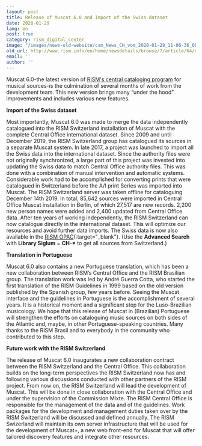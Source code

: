 ```yaml
---
layout: post
title: Release of Muscat 6.0 and Import of the Swiss dataset
date: 2020-01-29
lang: en
post: true
category: rism_digital_center
image: "/images/news-old-website/csm_News_CH_vom_2020-01-28_11-06-36_0b38e1efba.png"
old_url: http://www.rism.info/en/home/newsdetails/browse/7/article/64/release-of-muscat-60-and-import-of-the-swiss-dataset.html
email: ''
author: ''
---
```


Muscat 6.0-the latest version of [RISM's central cataloging program](/community/muscat.html) for musical sources-is the culmination of several months of work from the development team. This new version brings many “under the hood” improvements and includes various new features.

**Import of the Swiss dataset**

Most importantly, Muscat 6.0 was made to merge the data independently catalogued into the RISM Switzerland installation of Muscat with the complete Central Office international dataset. Since 2009 and until December 2019, the RISM Switzerland group has catalogued its sources in a separate Muscat system. In late 2017, a project was launched to import all the Swiss data into the international dataset. Since the authority files were not originally synchronized, a large part of this project was invested into updating the Swiss data to match Central Office authority files. This was done with a combination of manual intervention and automatic systems. Considerable work had to be accomplished for converting prints that were catalogued in Switzerland before the A/I print Series was imported into Muscat. The RISM Switzerland server was taken offline for cataloguing December 14th 2019. In total, 85,642 sources were imported in Central Office Muscat installation in Berlin, of which 27,517 are new records. 2,200 new person names were added and 2,400 updated from Central Office data. After ten years of working independently, the RISM Switzerland can now catalogue directly in the international dataset. This will optimize our resources and avoid further data imports. The Swiss data is now also available in the [RISM OPAC](https://opac.rism.info/metaopac/start.do?View=rism&SearchType=2&Language=en){:target="_blank"}. (Use the **Advanced Search** with **Library Siglum** = **CH-\*** to get all sources from Switzerland.)

**Translation in Portuguese**

Muscat 6.0 also contains a new Portuguese translation, which has been a new collaboration between RISM’s Central Office and the RISM Brasilian group. The translation work was led by André Guerra Cotta, who started the first translation of the RISM Guidelines in 1999 based on the old version published by the Spanish group, few years before. Seeing the Muscat interface and the guidelines in Portuguese is the accomplishment of several years. It is a historical moment and a significant step for the Luso-Brazilian musicology. We hope that this release of Muscat in (Brazilian) Portuguese will strengthen the efforts on cataloguing music sources on both sides of the Atlantic and, maybe, in other Portuguese-speaking countries. Many thanks to the RISM Brasil and to everybody in the community who contributed to this step.


**Future work with the RISM Switzerland**

The release of Muscat 6.0 inaugurates a new collaboration contract between the RISM Switzerland and the Central Office. This collaboration builds on the long-term perspectives the RISM Switzerland now has and following various discussions conducted with other partners of the RISM project. From now on, the RISM Switzerland will lead the development of Muscat. This will be done in close collaboration with the Central Office and under the supervision of the Commission Mixte. The RISM Central Office is responsible for the management of the data and of the guidelines. Work packages for the development and management duties taken over by the RISM Switzerland will be discussed and defined annually. The RISM Swizerland will maintain its own server infrastructure that will be used for the development of Muscat+, a new web front-end for Muscat that will offer tailored discovery features and integrate other resources.